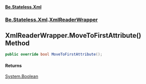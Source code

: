 #### [Be.Stateless.Xml](README.md 'README')
### [Be.Stateless.Xml](Be.Stateless.Xml.md 'Be.Stateless.Xml').[XmlReaderWrapper](XmlReaderWrapper.md 'Be.Stateless.Xml.XmlReaderWrapper')

## XmlReaderWrapper.MoveToFirstAttribute() Method

```csharp
public override bool MoveToFirstAttribute();
```

#### Returns
[System.Boolean](https://docs.microsoft.com/en-us/dotnet/api/System.Boolean 'System.Boolean')